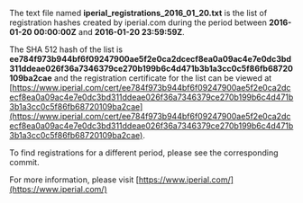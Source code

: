 The text file named **iperial_registrations_2016_01_20.txt** is the list of registration hashes created by iperial.com during the period between **2016-01-20 00:00:00Z** and **2016-01-20 23:59:59Z**.

The SHA 512 hash of the list is **ee784f973b944bf6f09247900ae5f2e0ca2dcecf8ea0a09ac4e7e0dc3bd311ddeae026f36a7346379ce270b199b6c4d471b3b1a3cc0c5f86fb68720109ba2cae** and the registration certificate for the list can be viewed at [https://www.iperial.com/cert/ee784f973b944bf6f09247900ae5f2e0ca2dcecf8ea0a09ac4e7e0dc3bd311ddeae026f36a7346379ce270b199b6c4d471b3b1a3cc0c5f86fb68720109ba2cae](https://www.iperial.com/cert/ee784f973b944bf6f09247900ae5f2e0ca2dcecf8ea0a09ac4e7e0dc3bd311ddeae026f36a7346379ce270b199b6c4d471b3b1a3cc0c5f86fb68720109ba2cae).

To find registrations for a different period, please see the corresponding commit.

For more information, please visit [https://www.iperial.com/](https://www.iperial.com/)
